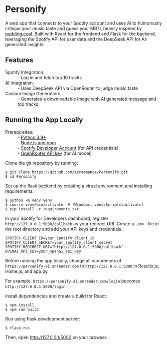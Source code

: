 # Personify

<html>
  <p>
    A web app that connects to your Spotify account and uses AI to humorously critique your music taste and guess your MBTI, heavily inspired by <a         href="https://pudding.cool/2021/10/judge-my-music/">pudding.cool</a>. Built with React for the frontend and Flask for the backend, leveraging the Spotify API for user data and the DeepSeek API for AI-generated insights.
  </p>
</html>

## Features
<html>
  <dl>
    <dt>Spotify Integration:</dt>
    <dd>- Log in and fetch top 10 tracks</dd>
    <dt>AI Integration:</dt>
    <dd>- Uses DeepSeek API via OpenRouter to judge music taste</dd>
    <dt>Custom Image Generation:</dt>
    <dd>- Generates a downloadable image with AI generated message and top tracks</dd>
  </dl>
</html>

## Running the App Locally
<html>
  <dl>
    <dt>Prerequisites:</dt>
    <dd>
      - <a href="https://www.python.org">Python 3.9+</a>
      <br/>
      - <a href="https://docs.npmjs.com/downloading-and-installing-node-js-and-npm">Node.js and npm</a>
      <br/>
      - <a href="https://developer.spotify.com">Spotify Developer Account</a> (for API credentials)
      <br/>
      - <a href="https://openrouter.ai">OpenRouter API key</a> (for AI model)
    </dd>
  </dl>
</html>

Clone the git repository by running:

```
$ git clone https://github.com/ezraamanoe/Personify.git
$ cd Personify
```

Set up the flask backend by creating a virual environment and installing requirements:

```
$ python -m venv venv
$ source venv/bin/activate  # (Windows: venv\Scripts\activate)
$ pip install -r requirements.txt
```
In your Spotify for Developers dashboard, register `http://127.0.0.1:5000/callback` as your redirect URI. Create a `.env ` file in the root directory and add your API keys and credentials.:

```
SPOTIFY_CLIENT_ID=your_spotify_client_id
SPOTIFY_CLIENT_SECRET=your_spotify_client_secret
SPOTIFY_REDIRECT_URI="http://127.0.0.1:5000/callback"
OPENAI_API_KEY=your_openai_api_key
```

Before running the app locally, change all occurences of `https://personify-ai.onrender.com` to `http://127.0.0.1:5000` in Results.js, Home.js, and app.py.

For example, `https://personify-ai.onrender.com/login` becomes `http://127.0.0.1:5000/login`.

Install dependencies and create a build for React:

```
$ npm install
$ npm run build
```

Run using flask development server:
```
$ flask run
```

Then, open http://127.0.0.1/5000 on your browser.




